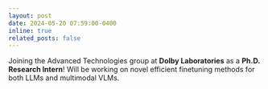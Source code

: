 ```yaml
---
layout: post
date: 2024-05-20 07:59:00-0400
inline: true
related_posts: false
---
```


Joining the Advanced Technologies group at **Dolby Laboratories** as a **Ph.D. Research Intern**! Will be working on novel efficient finetuning methods for both LLMs and multimodal VLMs.